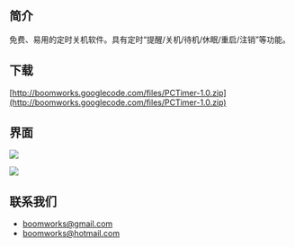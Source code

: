 ## 简介 ##

免费、易用的定时关机软件。具有定时“提醒/关机/待机/休眠/重启/注销”等功能。

## 下载 ##

[http://boomworks.googlecode.com/files/PCTimer-1.0.zip](http://boomworks.googlecode.com/files/PCTimer-1.0.zip)

## 界面 ##

[![](http://boomworks.googlecode.com/files/pctimer-main-cn-1.0.png)](http://boomworks.googlecode.com/files/PCTimer-1.0.zip)

[![](http://boomworks.googlecode.com/files/pctimer-about-cn-1.0.png)](http://boomworks.googlecode.com/files/PCTimer-1.0.zip)

## 联系我们 ##

  * [boomworks@gmail.com](mailto:boomworks@gmail.com)
  * [boomworks@hotmail.com](mailto:boomworks@hotmail.com)